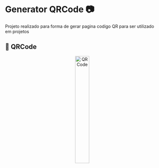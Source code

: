 # Generator QRCode 📷
Projeto realizado para forma de gerar pagina codigo QR para ser utilizado em projetos
## 📓 QRCode 
<p align="center">
  <img width="30%" height="30%" alt="QRCode" src="https://store-images.s-microsoft.com/image/apps.33967.13510798887182917.246b0a3d-c3cc-46fc-9cea-021069d15c09.392bf5f5-ade4-4b36-aa63-bb15d5c3817a?mode=scale&q=90&h=200&w=200&background=%230078D7">
</p>

